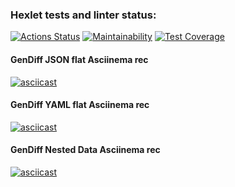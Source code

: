 ### Hexlet tests and linter status:
[![Actions Status](https://github.com/Ivan-Lysenko/php-project-48/workflows/hexlet-check/badge.svg)](https://github.com/Ivan-Lysenko/php-project-48/actions)
[![Maintainability](https://api.codeclimate.com/v1/badges/a846fa012b388f03784d/maintainability)](https://codeclimate.com/github/Ivan-Lysenko/php-project-48/maintainability)
[![Test Coverage](https://api.codeclimate.com/v1/badges/a846fa012b388f03784d/test_coverage)](https://codeclimate.com/github/Ivan-Lysenko/php-project-48/test_coverage)

#### GenDiff JSON flat Asciinema rec
[![asciicast](https://asciinema.org/a/b2f2qWR3jVG4umuvUqmBloq52.svg)](https://asciinema.org/a/b2f2qWR3jVG4umuvUqmBloq52)

#### GenDiff YAML flat Asciinema rec

[![asciicast](https://asciinema.org/a/ThBvPoVis9VKHIWAs74G98jmz.svg)](https://asciinema.org/a/ThBvPoVis9VKHIWAs74G98jmz)

#### GenDiff Nested Data Asciinema rec

[![asciicast](https://asciinema.org/a/6H565cTXzDsp1lVgAkibTssgE.svg)](https://asciinema.org/a/6H565cTXzDsp1lVgAkibTssgE)